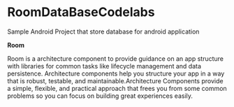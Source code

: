 # RoomDataBaseCodelabs
Sample Android Project that store database for android application


**Room**


Room is a architecture component to provide guidance on an app structure with libraries for common tasks like lifecycle management and data persistence.
Architecture components help you structure your app in a way that is robust, testable, and maintainable.Architecture Components provide a simple, flexible, 
and practical approach that frees you from some common problems so you can focus on building great experiences easily.
